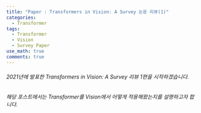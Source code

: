 ```yaml
---
title: "Paper : Transformers in Vision: A Survey 논문 리뷰(1)"
categories:
  - Transformer
tags:
  - Transformer
  - Vision
  - Survey Paper
use_math: true
comments: true
---
```


###### 2021년에 발표한 Transformers in Vision: A Survey 리뷰 1편을 시작하겠습니다. 
###### 해당 포스트에서는 Transformer를 Vision에서 어떻게 적용해왔는지를 설명하고자 합니다.
